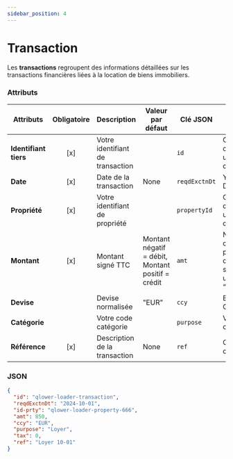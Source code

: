 ```yaml
---
sidebar_position: 4
---
```


# Transaction

Les **transactions** regroupent des informations détaillées sur les transactions financières liées à la location de biens immobiliers.

### Attributs

| **Attributs**         | **Obligatoire** | **Description**                  | **Valeur par défaut**                             | **Clé JSON**  | **Domaine de validité**                                                |
| --------------------- | :-------------: | -------------------------------- | ------------------------------------------------- | ------------- | ---------------------------------------------------------------------- |
| **Identifiant tiers** |       [x]       | Votre identifiant de transaction |                                                   | `id`          | Clé d'identification unique (chaîne de caractères)                     |
| **Date**              |       [x]       | Date de la transaction           | None                                              | `reqdExctnDt` | YYYY-MM-DD                                                             |
| **Propriété**         |       [x]       | Votre identifiant de propriété   |                                                   | `propertyId`  | Clé d'identification unique (chaîne de caractères)                     |
| **Montant**           |       [x]       | Montant signé TTC                | Montant négatif = débit, Montant positif = crédit | `amt`         | Nombre décimal avec partie décimale séparée par un “.” (ex. : “13.56”) |
| **Devise**            |                 | Devise normalisée                | "EUR"                                             | `ccy`         | EUR, USD, GBP, …                                                       |
| **Catégorie**         |                 | Votre code catégorie             |                                                   | `purpose`     | Votre liste de catégories                                              |
| **Référence**         |       [x]       | Description de la transaction    | None                                              | `ref`         | Chaîne de caractères                                                   |

### JSON

```json
{
  "id": "qlower-loader-transaction",
  "reqdExctnDt": "2024-10-01",
  "id-prty": "qlower-loader-property-666",
  "amt": 850,
  "ccy": "EUR",
  "purpose": "Loyer",
  "tax": 0,
  "ref": "Loyer 10-01"
}
```
